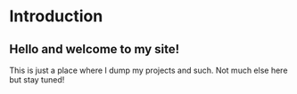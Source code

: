 # Introduction
## Hello and welcome to my site!

This is just a place where I dump my projects and such.
Not much else here but stay tuned!